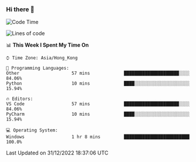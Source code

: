 ### Hi there 👋

<!--
**RoiexLee/RoiexLee** is a ✨ _special_ ✨ repository because its `README.md` (this file) appears on your GitHub profile.

Here are some ideas to get you started:

- 🔭 I’m currently working on ...
- 🌱 I’m currently learning ...
- 👯 I’m looking to collaborate on ...
- 🤔 I’m looking for help with ...
- 💬 Ask me about ...
- 📫 How to reach me: ...
- 😄 Pronouns: ...
- ⚡ Fun fact: ...
-->

<!--START_SECTION:waka-->
![Code Time](http://img.shields.io/badge/Code%20Time-123%20hrs%2024%20mins-blue)

![Lines of code](https://img.shields.io/badge/From%20Hello%20World%20I%27ve%20Written-3%20Thousand%20lines%20of%20code-blue)

📊 **This Week I Spent My Time On** 

```text
⌚︎ Time Zone: Asia/Hong_Kong

💬 Programming Languages: 
Other                    57 mins             █████████████████████░░░░   84.06% 
Python                   10 mins             ████░░░░░░░░░░░░░░░░░░░░░   15.94%

🔥 Editors: 
VS Code                  57 mins             █████████████████████░░░░   84.06% 
PyCharm                  10 mins             ████░░░░░░░░░░░░░░░░░░░░░   15.94%

💻 Operating System: 
Windows                  1 hr 8 mins         █████████████████████████   100.0%

```


 Last Updated on 31/12/2022 18:37:06 UTC
<!--END_SECTION:waka-->
